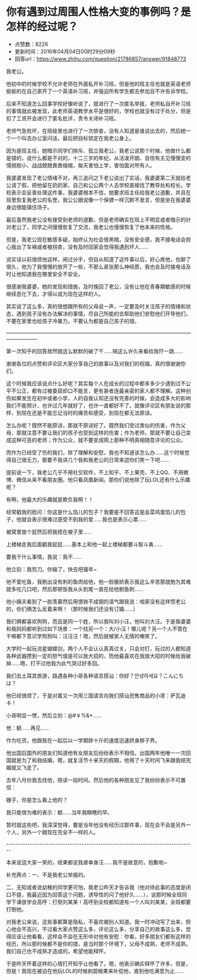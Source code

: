 # 你有遇到过周围人性格大变的事例吗？是怎样的经过呢？
- 点赞数：8226
- 更新时间：2016年04月04日00时29分09秒
- 回答url：https://www.zhihu.com/question/21786857/answer/91848773
<body>
 <p data-pid="fA3N1EbU">我老公。</p>
 <p data-pid="mhEGfjOm">他初中的时候学校不允许老师在外面私开补习班，但是他的班主任也就是英语老师偷偷的在自己家开了一个英语补习班，并强迫所有学生都去参加且不许告诉学校。</p>
 <p data-pid="DAK4vWKc">后来不知道怎么回事学校好像听说了，就进行了一次匿名举报，老师私自开补习班的事情就此被发现，此老师英语教学水平是很好的，学校也就没有过于处分，但是扣了工资开会进行了匿名批评，责令关闭补习班。</p>
 <p data-pid="ZGde89A1">老师气急败坏，在班级里也进行了一次排查，没有人知道是谁说出去的，然后她一个一个叫去办公室问话，最后把目标锁定在我老公身上。</p>
 <p data-pid="8lRqOpnB">因为是班主任，她暗示同学们排斥、孤立我老公，我老公说那个时候，他做什么都是错的，说什么都是不对的，十二三岁的年纪，从活泼开朗、自信有主见慢慢变的懦弱胆小、战战兢兢畏畏缩缩，每天害怕上学，害怕面对所有人。</p>
 <p data-pid="fNqm5_0Z">我婆婆发现了老公情绪不对，再三追问之下老公说出了实话，我婆婆第二天就给老公请了假，把他留在奶奶家，自己和公公两个人去学校直接找了教导处和校长。学校表示会妥善处理这件事，我婆婆根本不信，她要求班主任给我老公道歉，并且在班里恢复我老公的名誉。我公公据说像一个保镖一样沉默不发言，但是坐在我婆婆身边很能镇住场子。</p>
 <p data-pid="D1blBkr4">最后虽然我老公没有接受到老师的道歉，但是老师确实在班上不明显或者暗示的针对老公了，同学之间慢慢恢复了交流，我老公也慢慢恢复了他本来的性格。</p>
 <p data-pid="Vzj7mz4M">但是，我老公现在敏感多疑，始终认为社会很黑暗，没有安全感，我不接电话会担心我出了车祸或者被拐卖，没有及时回家会觉得我遇到坏人……</p>
 <p data-pid="dnZXuFI2">说实话以前很烦他这样，闹过分手，但自从知道了这件事以后，好心疼他，也聊了很久，他为了我慢慢的放开了一些，不那么紧张那么神经质，我也会及时接电话及时让他知道我在哪里安全不安全。</p>
 <p data-pid="WZdrDWem">很感谢我婆婆，她的发现和措施，及时挽回了老公，没有让他在青春期敏感的时候继续恶化下去，才得以成为现在这样的人。</p>
 <p data-pid="56odKTT9">其实说了这么多，真的很想跟所有的父母说一声，一定要及时关注孩子的情绪和状态，遇到孩子没有办法解决的事情，尽自己所能的去帮助他们安慰他们开导他们，不要在家里也给孩子冷暴力。不要认为都是自己孩子的错。</p>
 <p data-pid="_b0rI-l_">——————————————————————————————————————————</p>
 <p data-pid="WEB5SNRp">第一次知乎的回答居然就这么默默的破了千……隔这么许久来看给我吓一跳……</p>
 <p data-pid="BrmrQg2u">谢谢各位的点赞和评论区大家分享自己的故事以及对我们的祝福，真的很谢谢你们。</p>
 <p data-pid="yH82u5Mx">这个时候我应该说点什么好呢？其实每个人在成长的过程中都多多少少遇到过不公平不公正，都有过被委屈却口不能言，更有甚者连最亲密的家人都不理解。这种创伤如果发生在初中或者小学，人的自我认知还没有完善的时候，会造成多大的影响我们不能预计，也许过几年就好了，也许一直都好不了。就像评论区有朋友说的那样，到现在还是不能忘记当时的痛苦和感受，到现在都无法原谅。</p>
 <p data-pid="jkyfscMj">怎么办呢？既然不能原谅，那就不原谅好了。既然我们受过类似的伤害，作为父母，那就注意不要让我们的孩子也受到这样的伤害；作为老师，那就不要让自己变成这种可恶的老师；作为公众，就不要变成网上那种不明真相随意评论的公众。</p>
 <p data-pid="VCxolfHy">而作为已经受了伤的我们，除了理解和安慰，我也不知道该怎么办……这个时候觉得自己很无力，那要不我讲几个我和我老公的日常来逗你们笑一下吧……</p>
 <p data-pid="CtOPKqzE">提前说一下，我老公几乎不用社交软件，不上知乎、不上果壳、不上QQ、不用微博、微信从来不看朋友圈。他只看凤凰新闻。那你们说他除了玩LOL还有什么乐趣呢？</p>
 <p data-pid="A2xUkTue">有啊，他最大的乐趣就是欺负我啊！！</p>
 <p data-pid="XxfFZh8t">经常戳我的脸问：你这是什么馅儿的包子？我要是不回答这是韭菜鸡蛋馅儿的包子，他就会表示很难过感受不到我的爱……我也是表示心累……</p>
 <p data-pid="so8PPPQA">被窝里放个屁然后把我捂在被子里……</p>
 <p data-pid="8osRq1Tf">上楼梯走我后面戳我屁屁……基本上和他一起上楼梯都要斗智斗勇……</p>
 <p data-pid="vyT8Q4zK">要我干什么事情，我说：我不……</p>
 <p data-pid="f0-E3At9">他立刻：我剪刀。你输了，快去吧骚年~</p>
 <p data-pid="m2QaG4x2">他不爱吃鱼，我剔出没有刺的鱼肉给他，他一脸傲娇表示我这么辛苦那就勉为其难就多吃几口吧，然后那顿饭我从头到尾一直在给他剔鱼刺……</p>
 <p data-pid="SmHSMNXI">他小姨夫看到了一脸羡慕然后用恨铁不成钢的语气跟我说：咱家没有这样惯老公的，你们俩怎么反着来啊！（那时候我们还没有订婚……）</p>
 <p data-pid="YQ1FLsS7">我们俩都喜欢狗狗，而且是同一个姓，所以我叫刘小汪，他叫刘大汪。于是我婆婆和我妈妈都听到过如下场景：一个找另一个：大/小汪！哪儿呢？另一个人不管在干嘛都下意识学狗狗叫：汪汪汪！嗯，然后就被家人无情的嘲笑了。</p>
 <p data-pid="nf_AueWi">大学时一起玩流星蝴蝶剑，两个人不会认认真真过关，只会对打，玩过的人都知道各种武器攒到一定的怒气值是可以放大招的，而他最喜欢在我放大招的时候给我破掉……嗯，打不过他我为此气哭过好多回。</p>
 <p data-pid="CjY3ZT5u">我们去土耳其旅游，路遇各种小哥各种语言搭讪：你好？안녕하세요？こんにちは？</p>
 <p data-pid="sQCVGcVc">他已经很烦了，于是对着又一次用三国语言向我们搭讪兜售商品的小哥：萨瓦迪卡！</p>
 <p data-pid="oXq3C-jP">小哥明显一愣，然后立刻：@#￥%&amp;*……</p>
 <p data-pid="JwSNeb4D">他：额……再见……</p>
 <p data-pid="MYDKfD2S">作为吃货，他跟我在一起后以一学期胖十斤的速度迅速跻身胖子界。</p>
 <p data-pid="9wOKRJf8">他出国后国外的朋友们知道他有女朋友后纷纷表示不相信。出国两年他唯一一次回国就是为了和我结婚，嗯，就复活节十来天的假期，他用了十天时间飞来跟我结完婚就又飞走了。</p>
 <p data-pid="arB-uAmE">去年八月份我去找他，陪读一段时间。然后他的各种朋友见了我纷纷表示不可置信：</p>
 <p data-pid="NlGTnuaX">嫂子，你是怎么看上他的？</p>
 <p data-pid="vqQMkjlC">我只能很为难的表示：额……当年我眼瞎的早。</p>
 <p data-pid="Q_-sr-93">暂时就这些吧，我深深觉得，要是当年他没有经历过那件事，现在会不会是另外一个人，另外一个跟现在完全不一样的人。</p>
 <p data-pid="OhcovmXz">--------------------------------------------------------------------------------</p>
 <p data-pid="Al1FQ6xV">本来说逗大家一笑的，结果都说我虐单身汪……我不是故意的，抱歉啦~</p>
 <p data-pid="7qfSmBIm">补充两点：一、不是我老公举报的。</p>
 <p data-pid="K4gQcyzf">二、无知或者说幼稚的同学更可怕，我老公昨天才告诉我（他对待此事的态度是闭口不提，我最近因为回答这个问题，诱导性的问了他好久……），说那时候全班同学下课放学会高呼：打倒刘某某！高呼到全校都知道有一个人叫刘某某，全班都要打倒他。</p>
 <p data-pid="PQfX90xJ">对我老公来说，这些事都算是隐私，不喜欢被别人知道。我一时冲动写了出来，担心他会不高兴，不过看大家点赞这么多，评论这么多，分享自己的故事这么多，觉得应该让他看看，这样会不会在无形中对他有安慰：你看，好多朋友们都有这样的经历，所以那时候都不是你的错，是当时那个环境下，父母不成熟，老师不成熟，我们自己也不成熟才造成的。希望他能释怀。</p>
 <p data-pid="FG8HVahD">于是昨天怀着这样的心情打开知乎让他看了。嗯，他表示确实释怀了许多，但是，但是！我现在被迫在他玩LOL的时候剥碧根果来补偿他，直到他吃满意为止……</p>
</body>